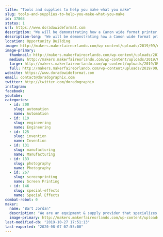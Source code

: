 ```yaml
---
title: "Tools and supplies to help you make what you make"
slug: tools-and-supplies-to-help-you-make-what-you-make
id: 37868
status: 1
url: https://www.doradowideformat.com
description: "We will be demonstrating how a Canon wide format printer, a Graphtec cutter plotter and a laminator can be used create unconventional parts and products using specialty medias designed for applications outside of the usual mainstram applications. "
description-long: "We will be demonstrating how a Canon wide format printer, a Graphtec cutter plotter and a laminator can be used create unconventional parts and products using specialty medias designed for uses outside of usual mainstram applications. As part of our demonstrations we will produce such things as product faceplates, touchpad screens, light diffusion panels, custom gaskets and seals, miniature and large product decals - precisely cut to fit any contour. We will also demonstrate how the associated software can greatly expand the capabilities of the equipment. Technical specialists from Canon USA will accompany us to assist in these demonstrations and offer technical consultations."
location: Opportunity Building
image: http://makers.makerfaireorlando.com/wp-content/uploads/2019/09/dorado_mfo2018_2-1024x684.jpg
image-primary:
  thumbnail: http://makers.makerfaireorlando.com/wp-content/uploads/2019/09/dorado_mfo2018_2-150x150.jpg
  medium: http://makers.makerfaireorlando.com/wp-content/uploads/2019/09/dorado_mfo2018_2-300x200.jpg
  large: http://makers.makerfaireorlando.com/wp-content/uploads/2019/09/dorado_mfo2018_2-1024x684.jpg
  full: http://makers.makerfaireorlando.com/wp-content/uploads/2019/09/dorado_mfo2018_2.jpg
website: https://www.doradowideformat.com
email: contact@doradographix.com
twitter: http://twitter.com/doradographix
instagram: 
facebook: 
youtube: 
categories:
  - id: 200
    slug: automation
    name: Automation
  - id: 119
    slug: engineering
    name: Engineering
  - id: 125
    slug: invention
    name: Invention
  - id: 131
    slug: manufacturing
    name: Manufacturing
  - id: 133
    slug: photography
    name: Photography
  - id: 267
    slug: screenprinting
    name: Screen Printing
  - id: 146
    slug: special-effects
    name: Special Effects
combat-robot: 0
maker:
  name: "Bart Jordan"
  description: "We are an equipment & supply provider that specializes in training our customers on the techniques and applications afforded by the products we sell. This includes applying our products for \"out of the box\" thinkers - meaning that we work with entrepreneurs to help them achieve their vision by testing our products in ways that are not always shown in the owners manual or material specification."
  image-primary: http://makers.makerfaireorlando.com/wp-content/uploads/2017/09/DoradoLogo2x1.jpg
last-modified-db: "2019-10-27 17:51:13"
last-exported: "2020-08-07 07:55:00"
---
```

